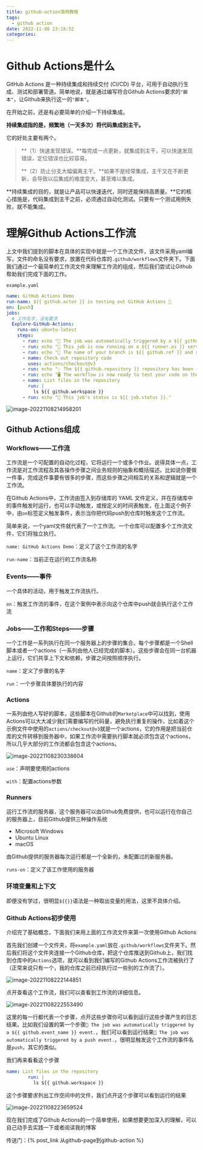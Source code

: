 ```yaml
---
title: github-action简明教程
tags:
  - github action
date: 2022-11-08 23:18:52
categories:
---
```



# Github Actions是什么

GitHub Actions 是一种持续集成和持续交付 (CI/CD) 平台，可用于自动执行生成、测试和部署管道。简单地说，就是通过编写符合Github Actions要求的`"脚本"`，让Github来执行这一的`"脚本"`。

在开始之前，还是有必要简单的介绍一下持续集成。

**持续集成指的是，频繁地（一天多次）将代码集成到主干。**

它的好处主要有两个。

> **（1）快速发现错误。**每完成一点更新，就集成到主干，可以快速发现错误，定位错误也比较容易。
>
> **（2）防止分支大幅偏离主干。**如果不是经常集成，主干又在不断更新，会导致以后集成的难度变大，甚至难以集成。

**持续集成的目的，就是让产品可以快速迭代，同时还能保持高质量。**它的核心措施是，代码集成到主干之前，必须通过自动化测试。只要有一个测试用例失败，就不能集成。

# 理解Github Actions工作流

上文中我们提到的脚本在具体的实现中就是一个工作流文件，该文件采用yaml编写，文件的命名没有要求，放置在代码仓库的`.github/workflows`文件夹下。下面我们通过一个最简单的工作流文件来理解工作流的组成，然后我们尝试让Github帮助我们完成下面的工作。

`example.yaml`

```yaml
name: GitHub Actions Demo
run-name: ${{ github.actor }} is testing out GitHub Actions 🚀
on: [push]
jobs:
  # 工作名字，没有要求  
  Explore-GitHub-Actions:
    runs-on: ubuntu-latest
    steps:
      - run: echo "🎉 The job was automatically triggered by a ${{ github.event_name }} event."
      - run: echo "🐧 This job is now running on a ${{ runner.os }} server hosted by GitHub!"
      - run: echo "🔎 The name of your branch is ${{ github.ref }} and your repository is ${{ github.repository }}."
      - name: Check out repository code
        uses: actions/checkout@v3
      - run: echo "💡 The ${{ github.repository }} repository has been cloned to the runner."
      - run: echo "🖥️ The workflow is now ready to test your code on the runner."
      - name: List files in the repository
        run: |
          ls ${{ github.workspace }}
      - run: echo "🍏 This job's status is ${{ job.status }}."
```

![image-20221108214958201](https://skynesserblog.oss-cn-hangzhou.aliyuncs.com/image-20221108214958201.png)

## Github Actions组成

### Workflows——工作流

工作流是一个可配置的自动化过程，它将运行一个或多个作业。说得具体一点，工作流是对工作流程及其各操作步骤之间业务规则的抽象和概括描述。比如说你要做一件事，完成这件事要有很多的步骤，而这些步骤之间相互的关系和逻辑就是一个工作流。

在Github Actions中，工作流由签入到存储库的 YAML 文件定义，并在存储库中的事件触发时运行，也可以手动触发，或按定义的时间表触发，在上面这个例子中，由`on`标签定义触发事件，表示当你把代码push到仓库时触发这个工作流。

简单来说，一个yaml文件就代表了一个工作流。一个仓库可以配置多个工作流文件，它们将独立执行。

`name: GitHub Actions Demo`：定义了这个工作流的名字

`run-name`：当前正在运行的工作流名称

### Events——事件

一个具体的活动，用于触发工作流执行。

`on`：触发工作流的事件，在这个案例中表示向这个仓库中push就会执行这个工作流

### Jobs——工作和Steps——步骤

一个工作是一系列执行在同一个服务器上的步骤的集合。每个步骤都是一个Shell脚本或者一个actions（一系列由他人已经完成的脚本）。这些步骤会在同一台机器上运行，它们共享上下文和依赖，步骤之间按照顺序执行。

`name`：定义了步骤的名字

`run`：一个步骤具体要执行的内容

### Actions

一系列由他人写好的脚本，这些脚本在Github的`Marketplace`中可以找到，使用Actions可以大大减少我们需要编写的代码量，避免执行重复的操作，比如着这个示例文件中使用的`actions/checkout@v3`就是一个actions，它的作用是把当前仓库的文件转移到服务器中，如果工作流中需要执行脚本就必须包含这个actions，所以几乎大部分的工作流都会包含这个actions。

![image-20221108230338604](https://skynesserblog.oss-cn-hangzhou.aliyuncs.com/image-20221108230338604.png)

`use`：声明要使用的actions

`with`：配置actions参数

### Runners

运行工作流的服务器，这个服务器可以由Github免费提供，也可以运行在你自己的服务器上，目前Github提供三种操作系统

- Microsoft Windows
- Ubuntu Linux
- macOS

由Github提供的服务器每次运行都是一个全新的，未配置过的新服务器。

`runs-on`：定义了该工作使用的服务器

### 环境变量和上下文

即便没有学过，很明显`${{}}`语法是一种取出变量的用法，这里不具体介绍。

### Github Actions初步使用

介绍完了基础概念，下面我们来用上面的工作流文件来第一次使用Github Actions

首先我们创建一个文件夹，将`example.yaml`放在`.github/workflows`文件夹下。然后我们将这个文件夹连接一个Github仓库，把这个仓库推送到Github上，我们找到仓库中的`Actions`选项，就可以看到我们编写的Github Actions工作流被执行了（正常来说只有一个，我的仓库之前已经执行过一些别的工作流了）。

![image-20221108222144851](https://skynesserblog.oss-cn-hangzhou.aliyuncs.com/image-20221108222144851.png)



点开查看这个工作流，我们可以查看到工作流的详细信息。

![image-20221108222553490](https://skynesserblog.oss-cn-hangzhou.aliyuncs.com/image-20221108222553490.png)

这里的每一行都代表一个步骤，点开这些步骤你可以看到运行这些步骤产生的日志结果。比如我们设置的第一个步骤`🎉 The job was automatically triggered by a ${{ github.event_name }} event.`，我们可以看到运行结果`🎉 The job was automatically triggered by a push event.`，很明显触发这个工作流的事件名是`push`，其它的类似。

我们再来看看这个步骤

```yaml
name: List files in the repository
        run: |
          ls ${{ github.workspace }}
```

这个步骤要求列出工作空间中的文件，我们点开这个步骤可以看到运行的结果

![image-20221108223659524](https://skynesserblog.oss-cn-hangzhou.aliyuncs.com/image-20221108223659524.png)

现在我们完成了Github Actions的一个简单使用，如果想要更加深入的理解，可以自己动手去实践一下或者阅读我的博客

传送门：{% post_link 从github-page到github-action %}



